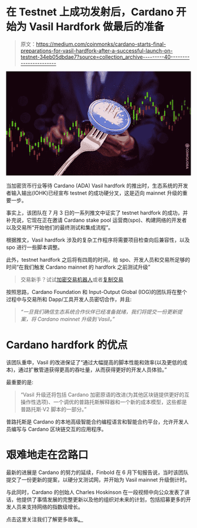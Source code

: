 # 在 Testnet 上成功发射后，Cardano 开始为 Vasil Hardfork 做最后的准备

> 原文：<https://medium.com/coinmonks/cardano-starts-final-preparations-for-vasil-hardfork-after-a-successful-launch-on-testnet-34eb05dbdae7?source=collection_archive---------40----------------------->

![](img/67a973fe694f2e755ee1b6bc603a0b4b.png)

当加密货币行业等待 Cardano (ADA) Vasil hardfork 的推出时，生态系统的开发者输入输出(IOHK)已经宣布 testnet 的成功硬分叉，这是迈向 mainnet 升级的重要一步。

事实上，该团队在 7 月 3 日的一系列推文中证实了 testnet hardfork 的成功，并补充说，它现在正在邀请 Cardano stake pool 运营商(spo)、构建网络的开发者以及交易所“开始他们的最终测试和集成流程”。

根据推文，Vasil hardfork 涉及的复杂工作程序将需要项目检查向后兼容性，以及 spo 进行一些脚本调整。

此外，testnet hardfork 之后将有四周的时间，给 spo、开发人员和交易所足够的时间“在我们触发 Cardano mainnet 的 hardfork 之前测试升级”

> 交易新手？试试[加密交易机器人](/coinmonks/crypto-trading-bot-c2ffce8acb2a)或者[复制交易](/coinmonks/top-10-crypto-copy-trading-platforms-for-beginners-d0c37c7d698c)

按照思路，Cardano Foundation 和 Input-Output Global (IOG)的团队将在整个过程中与交易所和 Dapp/工具开发人员密切合作，并且:

> *“一旦我们确信生态系统合作伙伴已经准备就绪，我们将提交一份更新提案，将 Cardano mainnet 升级到 Vasil。”*

# Cardano hardfork 的优点

该团队重申，Vasil 的改进保证了“通过大幅提高的脚本性能和效率(以及更低的成本)，通过扩散管道获得更高的吞吐量，从而获得更好的开发人员体验。”

最重要的是:

> “Vasil 升级还将包括 Cardano 加密原语的改进(为其他区块链提供更好的互操作性选项)、一个调优的普路托斯解释器和一个新的成本模型，这些都是普路托斯·V2 脚本的一部分。”

普路托斯是 Cardano 的本地高级智能合约编程语言和智能合约平台，允许开发人员编写与 Cardano 区块链交互的应用程序。

# 艰难地走在岔路口

最新的进展是 Cardano 的努力的延续，Finbold 在 6 月下旬报告说，当时该团队提交了一份更新的提案，以硬分叉测试网，并开始为 Vasil mainnet 升级倒计时。

与此同时，Cardano 的创始人 Charles Hoskinson 在一段视频中向公众发表了讲话，他提供了事情发展的完整更新以及他的组织对未来的计划，包括招募更多的开发人员来支持网络的指数级增长。

点击这里关注我们了解更多故事[。](http://t.me/etellworld)